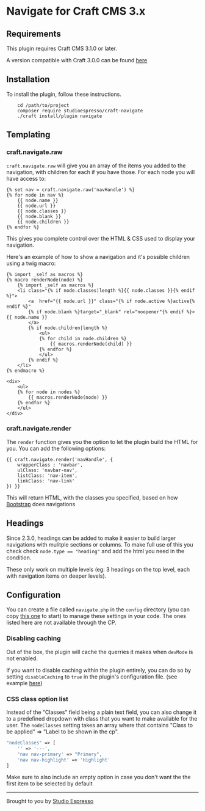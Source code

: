 # Navigate for Craft CMS 3.x

## Requirements

This plugin requires Craft CMS 3.1.0 or later.

A version compatible with Craft 3.0.0 can be found [here](https://github.com/studioespresso/craft3-navigate/tree/Craft_3.0.x)

## Installation

To install the plugin, follow these instructions.

        cd /path/to/project
        composer require studioespresso/craft-navigate
        ./craft install/plugin navigate


## Templating

### craft.navigate.raw

`craft.navigate.raw` will give you an array of the items you added to the navigation, with children for each if you have those. 
For each node you will have access to:

```twig
{% set nav = craft.navigate.raw('navHandle') %}
{% for node in nav %}
	{{ node.name }}
	{{ node.url }}
	{{ node.classes }}
	{{ node.blank }}
	{{ node.children }}
{% endfor %} 
```

This gives you complete control over the HTML & CSS used to display your navigation.

Here's an example of how to show a navigation and it's possible children using a twig macro:

```twig
{% import _self as macros %}
{% macro renderNode(node) %}
    {% import _self as macros %}
    <li class="{% if node.classes|length %}{{ node.classes }}{% endif %}">
        <a  href="{{ node.url }}" class="{% if node.active %}active{% endif %}" 
        {% if node.blank %}target="_blank" rel="noopener"{% endif %}>{{ node.name }}
        </a>
        {% if node.children|length %}
            <ul>
            {% for child in node.children %}
                {{ macros.renderNode(child) }}
            {% endfor %}
            </ul>
        {% endif %}
    </li>
{% endmacro %}

<div>
    <ul>
    {% for node in nodes %}
        {{ macros.renderNode(node) }}
    {% endfor %}
    </ul>
</div>
```

### craft.navigate.render

The `render` function gives you the option to let the plugin build the HTML for you. You can add the following options:

```twig
{{ craft.navigate.render('navHandle', {
    wrapperClass : 'navbar',
    ulClass: 'navbar-nav',
    listClass: 'nav-item',
    linkClass: 'nav-link'
}) }}
```

This will return HTML, with the classes you specified, based on how [Bootstrap](http://getbootstrap.com/docs/4.1/components/navbar/) does navigations

## Headings

Since 2.3.0, headings can be added to make it easier to build larger navigations with mulitple sections or columns. To make full use of this you check check ``node.type == "heading"`` and add the html you need in the condition. 

These only work on multiple levels (eg: 3 headings on the top level, each with navigation items on deeper levels). 

## Configuration

You can create a file called ``navigate.php`` in the ``config`` directory (you can copy [this one](https://github.com/studioespresso/craft3-navigate/blob/master/src/config.php) to start) to manage these settings in your code. The ones listed here are not available through the CP.

### Disabling caching
Out of the box, the plugin will cache the querries it makes when ``devMode`` is not enabled. 

If you want to disable caching within the plugin entirely, you can do so by setting ``disableCaching`` to ``true`` in the plugin's configuration file. (see example [here](https://github.com/studioespresso/craft3-navigate/blob/master/src/config.php))

###  CSS class option list

Instead of the "Classes" field being a plain text field, you can also change it to a predefined dropdown with class that you want to make available for the user.
The ``nodeClasses`` setting takes an array where that contains "Class to be applied" => "Label to be shown in the cp".


````php
"nodeClasses" => [
    '' => '---',
    'nav nav-primary' => "Primary",
    'nav nav-highlight' => 'Highlight'
]
````

Make sure to also include an empty option in case you don't want the the first item to be selected by default

---
Brought to you by [Studio Espresso](https://studioespresso.co)
